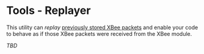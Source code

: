 # Tools - Replayer

This utility can *replay* [previously stored XBee packets](recorder.hmtl) and enable your code to behave as if
those XBee packets were received from the XBee module.

*TBD*